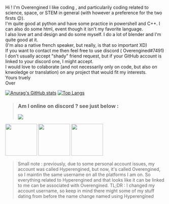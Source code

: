 Hi ! I'm Overengined
I like coding , and particularily coding related to science, space, or STEM in general (with however a preference for the two firsts 😉). <br />
I'm quite good at python and have some practice in powershell and C++. I can also do some html, event though it isn't my favorite language. <br />
I also love art and design and do some myself. I do a lot of blender and I'm quite good at it. <br />
(I'm also a native french speaker, but really, is that so important XD) <br />
If you want to contact me then feel free to use discord ( Overengined#7491) I don't usually accept "shady" friend request, but if your GitHub account is linked to your discord one, I might accept. <br />
I would love to colaborate (and not necessarily only on code, but also on knwoledge or translation) on any project that would fit my interests. <br /> 
Yours truely <br />
Over <br />

[![Anurag's GitHub stats](https://github-readme-stats.vercel.app/api?username=Overengined&show_icons=true&theme=react)](https://github.com/anuraghazra/github-readme-stats)
[![Top Langs](https://github-readme-stats.vercel.app/api/top-langs/?username=Overengined&layout=compact&theme=react)](https://github.com/anuraghazra/github-readme-stats)
<br />
> ### Am I online on discord ? see just below : <br />
> <img src="https://discord.c99.nl/widget/theme-1/713064556242665624.png" >
<img src=https://download.blender.org/branding/community/blender_community_badge_white.png width=100> <img src=https://isocpp.org/assets/images/cpp_logo.png width=100> <img src=https://upload.wikimedia.org/wikipedia/commons/thumb/c/c3/Python-logo-notext.svg/165px-Python-logo-notext.svg.png width=100>
> Small note : previously, due to some personal account issues, my account was called Hyperengined, but now, it's called Overengined, so I maintin the same username on all the platforms I am on. So everything related to Hyperengined and that looks like it can be linked to me can be associated with Overengined. TL;DR : I changed my account username, so keep in mind there might some of my stuff dating from before the name change named using Hyperengined

<!---
Hyperengined/Hyperengined is a ✨ special ✨ repository because its `README.md` (this file) appears on your GitHub profile.
You can click the Preview link to take a look at your changes.
--->
